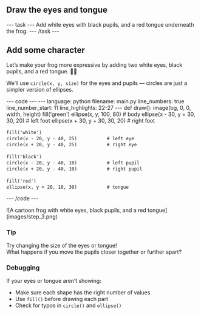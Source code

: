 <h2 class="c-project-heading--task">Draw the eyes and tongue</h2>
--- task ---
Add white eyes with black pupils, and a red tongue underneath the frog.
--- /task ---

<h2 class="c-project-heading--explainer">Add some character</h2>

Let’s make your frog more expressive by adding two white eyes, black pupils, and a red tongue. 👀👅

We’ll use `circle(x, y, size)` for the eyes and pupils — circles are just a simpler version of ellipses.

<div class="c-project-code">
--- code ---
---
language: python
filename: main.py
line_numbers: true
line_number_start: 11
line_highlights: 22-27
---
def draw():
    image(bg, 0, 0, width, height)
    fill('green')
    ellipse(x, y, 100, 80)               # body
    ellipse(x - 30, y + 30, 30, 20)      # left foot
    ellipse(x + 30, y + 30, 30, 20)      # right foot

    fill('white')
    circle(x - 20, y - 40, 25)           # left eye
    circle(x + 20, y - 40, 25)           # right eye

    fill('black')
    circle(x - 20, y - 40, 10)           # left pupil
    circle(x + 20, y - 40, 10)           # right pupil

    fill('red')
    ellipse(x, y + 20, 10, 30)           # tongue
--- /code ---
</div>

<div class="c-project-output">
![A cartoon frog with white eyes, black pupils, and a red tongue](images/step_3.png)
</div>

<div class="c-project-callout c-project-callout--tip">

### Tip

Try changing the size of the eyes or tongue!  
What happens if you move the pupils closer together or further apart?

</div>

<div class="c-project-callout c-project-callout--debug">

### Debugging

If your eyes or tongue aren’t showing:<br />
- Make sure each shape has the right number of values<br />
- Use `fill()` before drawing each part<br />
- Check for typos in `circle()` and `ellipse()`

</div>